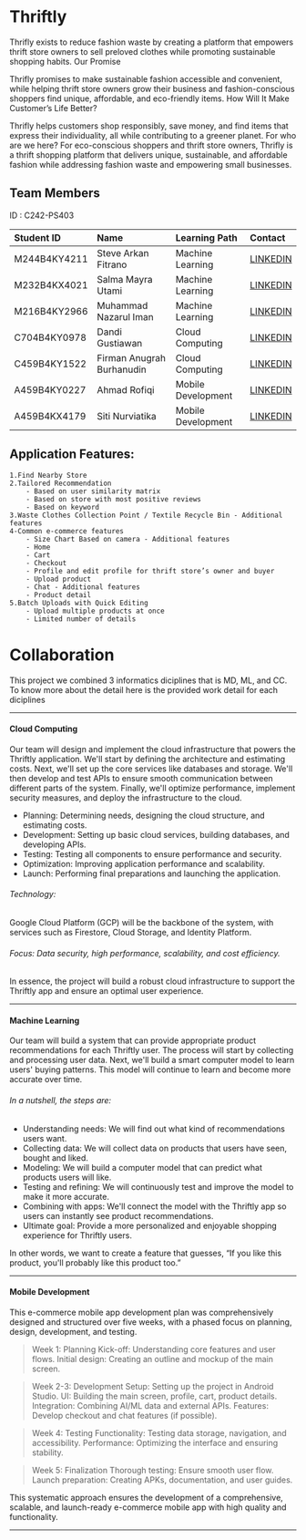 # Thriftly
Thrifly exists to reduce fashion waste by creating a platform that empowers thrift store owners to sell preloved clothes while promoting sustainable shopping habits. Our Promise

Thrifly promises to make sustainable fashion accessible and convenient, while helping thrift store owners grow their business and fashion-conscious shoppers find unique, affordable, and eco-friendly items. How Will It Make Customer’s Life Better?

Thrifly helps customers shop responsibly, save money, and find items that express their individuality, all while contributing to a greener planet. For who are we here? For eco-conscious shoppers and thrift store owners, Thrifly is a thrift shopping platform that delivers unique, sustainable, and affordable fashion while addressing fashion waste and empowering small businesses.

## Team Members
 ID : C242-PS403

| Student ID | Name                | Learning Path   | Contact  |
|:---|:-------------------|:-------------------|:---|
| M244B4KY4211 | Steve Arkan Fitrano | Machine Learning | [LINKEDIN](https://www.linkedin.com/in/steve-fitrano-b85b20278/)|
| M232B4KX4021 | Salma Mayra Utami | Machine Learning | [LINKEDIN](https://www.linkedin.com/in/salmamayrautami/) |
| M216B4KY2966 | Muhammad Nazarul Iman | Machine Learning | [LINKEDIN](https://www.linkedin.com/in/muhammad-nazarul-iman/) |
| C704B4KY0978 | Dandi Gustiawan       | Cloud Computing   | [LINKEDIN](https://www.linkedin.com/in/dandi-gustiawan/) |
| C459B4KY1522 | Firman Anugrah Burhanudin         | Cloud Computing   | [LINKEDIN](https://www.linkedin.com/in/firman-anugrah-888aaa274/) |
| A459B4KY0227 | Ahmad Rofiqi | Mobile Development | [LINKEDIN](https://www.linkedin.com/in/ahmad-rofiqi-8aa90417b/) |
| A459B4KX4179 | Siti Nurviatika   | Mobile Development | [LINKEDIN](https://www.linkedin.com/in/siti-nurviatika-386a502b6/) |


## Application Features:
```
1.Find Nearby Store
2.Tailored Recommendation
    - Based on user similarity matrix
    - Based on store with most positive reviews
    - Based on keyword
3.Waste Clothes Collection Point / Textile Recycle Bin - Additional features
4-Common e-commerce features
    - Size Chart Based on camera - Additional features
    - Home 
    - Cart
    - Checkout
    - Profile and edit profile for thrift store’s owner and buyer
    - Upload product
    - Chat - Additional features
    - Product detail
5.Batch Uploads with Quick Editing 
    - Upload multiple products at once
    - Limited number of details
```

# Collaboration 
This project we combined 3 informatics diciplines that is MD, ML, and CC. To know more about the detail here is the provided work detail for each diciplines
***
#### Cloud Computing
Our team will design and implement the cloud infrastructure that powers the Thriftly application. We'll start by defining the architecture and estimating costs. Next, we'll set up the core services like databases and storage. We'll then develop and test APIs to ensure smooth communication between different parts of the system. Finally, we'll optimize performance, implement security measures, and deploy the infrastructure to the cloud.

- Planning: Determining needs, designing the cloud structure, and estimating costs.
- Development: Setting up basic cloud services, building databases, and developing APIs.
-  Testing: Testing all components to ensure performance and security.
- Optimization: Improving application performance and scalability.
-  Launch: Performing final preparations and launching the application.

###### Technology: 
Google Cloud Platform (GCP) will be the backbone of the system, with services such as Firestore, Cloud Storage, and Identity Platform.
###### Focus: Data security, high performance, scalability, and cost efficiency.
In essence, the project will build a robust cloud infrastructure to support the Thriftly app and ensure an optimal user experience.

***
#### Machine Learning

Our team will build a system that can provide appropriate product recommendations for each Thriftly user. The process will start by collecting and processing user data. Next, we'll build a smart computer model to learn users' buying patterns. This model will continue to learn and become more accurate over time.

###### In a nutshell, the steps are:
- Understanding needs: We will find out what kind of recommendations users want.
- Collecting data: We will collect data on products that users have seen, bought and liked.
- Modeling: We will build a computer model that can predict what products users will like.
- Testing and refining: We will continuously test and improve the model to make it more accurate.
- Combining with apps: We'll connect the model with the Thriftly app so users can instantly see product recommendations.
- Ultimate goal: Provide a more personalized and enjoyable shopping experience for Thriftly users.

In other words, we want to create a feature that guesses, “If you like this product, you'll probably like this product too.”

***
#### Mobile Development

This e-commerce mobile app development plan was comprehensively designed and structured over five weeks, with a phased focus on planning, design, development, and testing.

> Week 1: Planning
Kick-off: Understanding core features and user flows.
Initial design: Creating an outline and mockup of the main screen.

> Week 2-3: Development
Setup: Setting up the project in Android Studio.
UI: Building the main screen, profile, cart, product details.
Integration: Combining AI/ML data and external APIs.
Features: Develop checkout and chat features (if possible).

> Week 4: Testing
Functionality: Testing data storage, navigation, and accessibility.
Performance: Optimizing the interface and ensuring stability.

> Week 5: Finalization
Thorough testing: Ensure smooth user flow.
Launch preparation: Creating APKs, documentation, and user guides.

This systematic approach ensures the development of a comprehensive, scalable, and launch-ready e-commerce mobile app with high quality and functionality.
***


